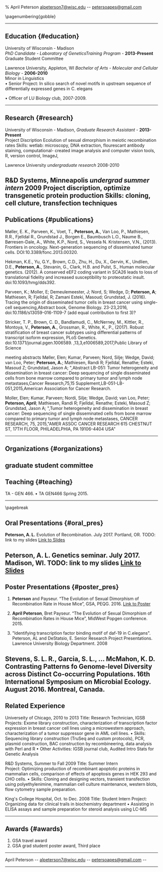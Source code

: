 % April Peterson
alpeterson7@wisc.edu -- petersoapes@gmail.com

\pagenumbering{gobble}

------

## Education {#education}

University of Wisconsin - Madison  
 *PhD Candidate - Laboratory of GeneticsTraining Program*  - __2013-Present__  
  Graduate Student Committee
  
Lawrence University, Appleton, WI
 *Bachelor of Arts - Molecular and Cellular Biology*  - __2006-2010__  
  Minor in Linguistics  
•	Senior Project: In silico search of novel motifs in upstream sequence of differentially expressed genes in C. elegans

•	Officer of LU Biology club, 2007-2009.

------

## Research {#research}
University of Wisconsin - Madison, 
 *Graduate Research Assistant* - __2013-Present__  
  Project Discription
  Ecolution of sexual dimorphism in meiotic recombination rates
  Skills: wetlab: microscopy,  DNA extraction, flourescant antibody staining, 
  computational- created image analysis and computer vision tools, R, version control, ImageJ, 

Lawrence University
  *undergraduate research* 2008-2010

R&D Systems, Minneapolis
  *undergrad summer intern* 2009
  Project discription, optimize transgenetic protein production
  Skills: cloning, cell cluture, transfection techniques
------

## Publications {#publications}

Møller, E. K., Parveen, K., Voet, T., **Peterson, A.**, Van Loo, P., Mathiesen, R.R., Fjelldal R., Grundstad J., Borgen E., Baumbusch L.O., Naume B., Børresen-Dale, A., White, K.P., Nord, S., Vessela N. Kristensen, V.N., (2013). Frontiers in oncology. Next-generation sequencing of disseminated tumor cells. DOI:10.3389/fonc.2013.00320.

Hekman, K.E., Yu, G.Y., Brown, C.D., Zhu, H., Du, X., Gervin, K., Undlien, D.E., **Peterson, A.**, Stevanin, G., Clark, H.B. and Pulst, S., Human molecular genetics. (2012). A conserved eEF2 coding variant in SCA26 leads to loss of translational fidelity and increased susceptibility to proteostatic insult. doi:10.1093/hmg/dds392. 

Parveen, K.; Moller, E; Demeulemeester, J; Nord, S; Wedge, D; **Peterson, A**; Mathiesen, R; Fjelldal, R; Zamani Esteki, Masoud; Grundstad, J. (2016). Tracing the origin of disseminated tumor cells in breast cancer using single-cell sequencing,Abstract book, Genome Biology. 23-23,2016, doi:10.1186/s13059-016-1109-7 
(add equal contribution to first 3)?

Stricker, T. P., Brown, C. D., Bandlamudi, C., McNerney, M., Kittler, R., Montoya, V., **Peterson, A.**, Grossman, R., White, K., P., (2017). Robust stratification of breast cancer subtypes using differential patterns of transcript isoform expression, PLoS Genetics. 
doi:10.1371/journal.pgen.1006589. 
 ,13,3,e1006589,2017,Public Library of Science

meeting abstracts
Møller, Elen; Kumar, Parveen; Nord, Silje; Wedge, David; van Loo, Peter; **Peterson, A.**; Mathiesen, Randi R; Fjelldal, Renathe; Esteki, Masoud Z; Grundstad, Jason A; ",Abstract LB-051: Tumor heterogeneity and dissemination in breast cancer: Deep sequencing of single disseminated cells from bone marrow compared to primary tumor and lymph node metastases,Cancer Research,75,15 Supplement,LB-051-LB-051,2015,American Association for Cancer Research.

Moller, Elen; Kumar, Parveen; Nordi, Silje; Wedge, David; van Loo, Peter; **Peterson, April**; Mathiesen, Randi R; Fjelldal, Renathe; Esteki, Masoud Z; Grundstad, Jason A; ",Tumor heterogeneity and dissemination in breast cancer: Deep sequencing of single disseminated cells from bone marrow compared to primary tumor and lymph node metastases, CANCER RESEARCH, 75, 2015,"AMER ASSOC CANCER RESEARCH 615 CHESTNUT ST, 17TH FLOOR, PHILADELPHIA, PA 19106-4404 USA"

------

## Organizations {#organizations}

graduate student committee 
------

## Teaching  {#teaching}

TA - GEN 466. •	TA GEN466 Spring 2015.

------

\pagebreak


## Oral Presentations {#oral_pres}

  **Peterson, A. L.** Evolution of Recombination.  July 2017. Portland, OR.
TODO: link to my slides [Link to Slides](https://goo.gl/0ge2LZ)

  **Peterson, A. L.** Genetics seminar.  July 2017. Madison, WI.
TODO: link to my slides [Link to Slides](https://goo.gl/0ge2LZ)
------

## Poster Presentations {#poster_pres}

1.	**Peterson** and Payseur. “The Evolution of Sexual Dimorphism of Recombination Rate in House Mice”,  GSA, PEQG. 2016. [Link to Poster](https://goo.gl/8JGS52)

2.	**April Peterson**, Bret Payseur. “The Evolution of Sexual Dimorphism of Recombination Rates in House Mice”,  MidWest Popgen conference. 2015.

3.	"Identifying transcription factor binding motif of daf-19 in C.elegans". Peterson, AL and DeStatsio, E. Senior Research Project Presentations. Lawrence University Biology Department. 2008

 **Stevens, S. L. R.**, Garcia, S. L., … McMahon, K. D. Contrasting Patterns fo Genome-level Diversity across Distinct Co-occurring Populations. 16th International Symposium on Microbial Ecology. August 2016. Montreal, Canada. 
------

## Related Experience 

Universeity of Chicago, 2010 to 2013
Title: Research Technician, IGSB	
Projects: Exome library construction, characterization of transcription factor expression in breast cancer cell lines using a microwestern approach, characterization of a tumor suppressor gene in AML cell lines.
•	Skills: Sequencing library construction (TruSeq and custom protocols), PCR, plasmid construction, BAC construction by recombineering, data analysis with Perl and R
•	Other Activities: IGSB journal club, Audited Intro Stats for Genetic Analysis

R&D Systems, Summer to Fall 2009
Title: Summer Intern       
Project: Optimizing production of recombinant apoptotic proteins in mammalian cells, comparison of effects of apoptosis genes in HEK 293 and CHO cells.
•	Skills: Cloning and designing vectors, transient transfection using polyethylenimine, mammalian cell culture maintenance, western blots, flow cytometry sample preparation.

King's College Hospital, Oct. to Dec. 2008
Title: Student Intern 
Project: Organizing data for clinical trails in biochemistry department
•	Assisting in ELISA assays and sample preparation for steroid analysis using LC-MS 

------

## Awards {#awards}
1.	GSA travel award
2.	GSA grad student poster award, Third place

------

April Peterson -- alpeterson7@wisc.edu -- petersoapes@gmail.com -- 

------
